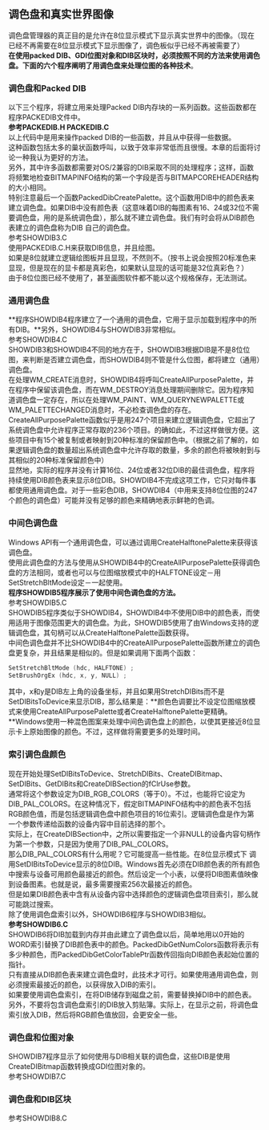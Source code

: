 ## 调色盘和真实世界图像
调色盘管理器的真正目的是允许在8位显示模式下显示真实世界中的图像。（现在已经不再需要在8位显示模式下显示图像了，调色板似乎已经不再被需要了）   
**在使用packed DIB、GDI位图对象和DIB区块时，必须按照不同的方法来使用调色盘。下面的六个程序阐明了用调色盘来处理位图的各种技术**。
### 调色盘和Packed DIB
以下三个程序，将建立用来处理Packed DIB内存块的一系列函数。这些函数都在程序PACKEDIB文件中。   
**参考PACKEDIB.H PACKEDIB.C**  
以上代码中是用来操作packed DIB的一些函数，并且从中获得一些数据。  
这种函数包括太多的巢状函数呼叫，以致于效率非常低而且很慢。本章的后面将讨论一种我认为更好的方法。   
另外，其中许多函数都需要对OS/2兼容的DIB采取不同的处理程序；这样，函数将频繁地检查BITMAPINFO结构的第一个字段是否与BITMAPCOREHEADER结构的大小相同。  
特别注意最后一个函数PackedDibCreatePalette。这个函数用DIB中的颜色表来建立调色盘。如果DIB中没有颜色表（这意味着DIB的每图素有16、24或32位不需要调色盘，用的是系统调色盘），那么就不建立调色盘。我们有时会将从DIB颜色表建立的调色盘称为DIB 自己的调色盘。   
参考SHOWDIB3.C   
使用PACKEDIB.C.H来获取DIB信息，并且绘图。   
如果是8位就建立逻辑绘图板并且显现，不然则不。（按书上说会按照20标准色来显现，但是现在的显卡都是真彩色，如果默认显现的话可能是32位真彩色？）   
由于8位位图已经不使用了，甚至画图软件都不能以这个规格保存，无法测试。  
### 通用调色盘
**程序SHOWDIB4程序建立了一个通用的调色盘，它用于显示加载到程序中的所有DIB。**另外，SHOWDIB4与SHOWDIB3非常相似。  
参考SHOWDIB4.C  
SHOWDIB3和SHOWDIB4不同的地方在于，SHOWDIB3根据DIB是不是8位位图，来判断是否建立调色盘，而SHOWDIB4则不管是什么位图，都将建立（通用）调色盘。   
在处理WM_CREATE消息时，SHOWDIB4将呼叫CreateAllPurposePalette，并在程序中保留该调色盘，而在WM_DESTROY消息处理期间删除它。因为程序知道调色盘一定存在，所以在处理WM_PAINT、WM_QUERYNEWPALETTE或WM_PALETTECHANGED消息时，不必检查调色盘的存在。   
CreateAllPurposePalette函数似乎是用247个项目来建立逻辑调色盘，它超出了系统调色盘中允许程序正常存取的236个项目。的确如此，不过这样做很方便。这些项目中有15个被复制或者映射到20种标准的保留颜色中。（根据之前了解的，如果逻辑调色盘的数量超出系统调色盘中允许存取的数量，多余的颜色将被映射到与其相似的20种标准保留颜色中）    
显然地，实际的程序并没有计算16位、24位或者32位DIB的最佳调色盘，程序将持续使用DIB颜色表来显示8位DIB。SHOWDIB4不完成这项工作，它只对每件事都使用通用调色盘。对于一些彩色DIB，SHOWDIB4（中用来支持8位位图的247个颜色的调色盘）可能并没有足够的颜色来精确地表示鲜艳的色调。  
### 中间色调色盘
Windows API有一个通用调色盘，可以通过调用CreateHalftonePalette来获得该调色盘。  
使用此调色盘的方法与使用从SHOWDIB4中的CreateAllPurposePalette获得调色盘的方法相同，或者也可以与位图缩放模式中的HALFTONE设定－用SetStretchBltMode设定－一起使用。  
**程序SHOWDIB5程序展示了使用中间色调色盘的方法。**   
参考SHOWDIB5.C   
SHOWDIB5程序类似于SHOWDIB4，SHOWDIB4中不使用DIB中的颜色表，而使用适用于图像范围更大的调色盘。为此，SHOWDIB5使用了由Windows支持的逻辑调色盘，其句柄可以从CreateHalftonePalette函数获得。   
中间色调色盘并不比SHOWDIB4中的CreateAllPurposePalette函数所建立的调色盘更复杂，并且结果是相似的。但是如果调用下面两个函数：   
```c
SetStretchBltMode (hdc, HALFTONE) ;   
SetBrushOrgEx (hdc, x, y, NULL) ;   
```
其中，x和y是DIB左上角的设备坐标，并且如果用StretchDIBits而不是SetDIBitsToDevice来显示DIB，那么结果是：**颜色色调要比不设定位图缩放模式来使用CreateAllPurposePalette或者CreateHalftonePalette更精确。**Windows使用一种混色图案来处理中间色调色盘上的颜色，以使其更接近8位显示卡上原始图像的颜色。不过，这样做将需要更多的处理时间。   
### 索引调色盘颜色
现在开始处理SetDIBitsToDevice、StretchDIBits、CreateDIBitmap、SetDIBits、GetDIBits和CreateDIBSection的fClrUse参数。   
通常将这个参数设定为DIB_RGB_COLORS（等于0）。不过，也能将它设定为DIB_PAL_COLORS。在这种情况下，假定BITMAPINFO结构中的颜色表不包括RGB颜色值，而是包括逻辑调色盘中颜色项目的16位索引。逻辑调色盘是作为第一个参数传递给函数的设备内容中目前选择的那个。  
实际上，在CreateDIBSection中，之所以需要指定一个非NULL的设备内容句柄作为第一个参数，只是因为使用了DIB_PAL_COLORS。  
那么DIB_PAL_COLORS有什么用呢？它可能提高一些性能。在8位显示模式下
调用SetDIBitsToDevice显示的8位DIB。Windows首先必须在DIB颜色表的所有颜色中搜索与设备可用颜色最接近的颜色。然后设定一个小表，以便将DIB图素值映像到设备图素。也就是说，最多需要搜索256次最接近的颜色。  
但是如果DIB颜色表中含有从设备内容中选择颜色的逻辑调色盘项目索引，那么就可能跳过搜索。  
除了使用调色盘索引以外，SHOWDIB6程序与SHOWDIB3相似。  
**参考SHOWDIB6.C**   
SHOWDIB6将DIB加载到内存并由此建立了调色盘以后，简单地用以0开始的WORD索引替换了DIB颜色表中的颜色。PackedDibGetNumColors函数将表示有多少种颜色，而PackedDibGetColorTablePtr函数传回指向DIB颜色表起始位置的指针。   
只有直接从DIB颜色表来建立调色盘时，此技术才可行。如果使用通用调色盘，则必须搜索最接近的颜色，以获得放入DIB的索引。   
如果要使用调色盘索引，在将DIB储存到磁盘之前，需要替换掉DIB中的颜色表。另外，不要将包含调色盘索引的DIB放入剪贴簿。实际上，在显示之前，将调色盘索引放入DIB，然后将RGB颜色值放回，会更安全一些。   
### 调色盘和位图对象
SHOWDIB7程序显示了如何使用与DIB相关联的调色盘，这些DIB是使用CreateDIBitmap函数转换成GDI位图对象的。   
参考SHOWDIB7.C
### 调色盘和DIB区块
参考SHOWDIB8.C